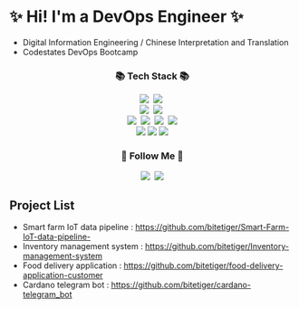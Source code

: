 # :sparkles: Hi! I'm a DevOps Engineer :sparkles:
* Digital Information Engineering / Chinese Interpretation and Translation
* Codestates DevOps Bootcamp

<h3 align="center">📚 Tech Stack 📚</h3>
<p align="center">
  <img src="https://img.shields.io/badge/Python-3766AB?style=flat-square&logo=Python&logoColor=white"/></a>&nbsp 
  <img src="https://img.shields.io/badge/Javascript-ffb13b?style=flat-square&logo=javascript&logoColor=white"/></a>&nbsp 
  <br>
  <img src="https://img.shields.io/badge/Node.js-339933?style=flat-square&logo=Node.js&logoColor=white"/></a>&nbsp
  <img src="https://img.shields.io/badge/Express-000000?style=flat-square&logo=Express&logoColor=white"/></a>&nbsp
  <br>
  <img src="https://img.shields.io/badge/Mysql-E6B91E?style=flat-square&logo=MySql&logoColor=white"/></a>&nbsp 
  <img src="https://img.shields.io/badge/AWS-232F3E?style=flat-square&logo=AmazonAWS&logoColor=white"/></a>&nbsp 
  <img src="https://img.shields.io/badge/Docker-2496ED?style=flat-square&logo=Docker&logoColor=white"/></a>&nbsp
  <img src="https://img.shields.io/badge/Terraform-7B42BC?style=flat-the-badge&logo=Terraform&logoColor=black">
    <br>
    <img src="https://img.shields.io/badge/Grafana-F46800?style=flat-the-badge&logo=Grafana&logoColor=black">
    <img src="https://img.shields.io/badge/k6-7D64FF?style=flat-the-badge&logo=k6&logoColor=black">
    <img src="https://img.shields.io/badge/MongoDB-33995?style=flat-the-badge&logo=MongoDB&logoColor=black">
    
</p>

<h3 align="center">🌈 Follow Me 🌈</h3>
<p align="center">
  <a href="https://tigercoin.tistory.com/"><img src="https://img.shields.io/badge/Tech%20Blog-11B48A?style=flat-square&logo=Vimeo&logoColor=white&link=https://velog.io/@hyeinisfree"/></a>&nbsp
  <a href="mailto:shsfse@gmail.com"><img src="https://img.shields.io/badge/Gmail-d14836?style=flat-square&logo=Gmail&logoColor=white&link=kimhyein7110@gmail.com"/></a>
</p>


Project List
-
- Smart farm IoT data pipeline : https://github.com/bitetiger/Smart-Farm-IoT-data-pipeline-
- Inventory management system : https://github.com/bitetiger/Inventory-management-system
- Food delivery application : https://github.com/bitetiger/food-delivery-application-customer
- Cardano telegram bot : https://github.com/bitetiger/cardano-telegram_bot
